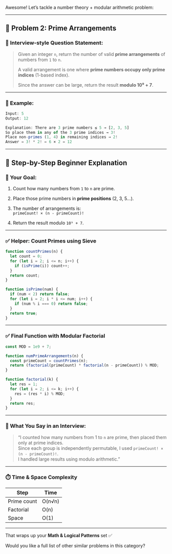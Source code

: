 Awesome! Let’s tackle a number theory + modular arithmetic problem:

---

## 🔹 **Problem 2: Prime Arrangements**

### 🧠 **Interview-style Question Statement:**

> Given an integer `n`, return the number of valid **prime arrangements** of numbers from `1` to `n`.
> 
> A valid arrangement is one where **prime numbers occupy only prime indices** (1-based index).
> 
> Since the answer can be large, return the result **modulo 10⁹ + 7**.

---

### 🔸 Example:

```js
Input: 5  
Output: 12

Explanation: There are 3 prime numbers ≤ 5 → [2, 3, 5]  
So place them in any of the 3 prime indices → 3!  
Place non-primes (1, 4) in remaining indices → 2!  
Answer = 3! * 2! = 6 × 2 = 12
```

---

## 🧱 **Step-by-Step Beginner Explanation**

### 🎯 Your Goal:

1. Count how many numbers from `1` to `n` are prime.
    
2. Place those prime numbers in **prime positions** (2, 3, 5...).
    
3. The number of arrangements is:  
    `primeCount! × (n - primeCount)!`
    
4. Return the result modulo `10⁹ + 7`.
    

---

### ✅ **Helper: Count Primes using Sieve**

```js
function countPrimes(n) {
  let count = 0;
  for (let i = 2; i <= n; i++) {
    if (isPrime(i)) count++;
  }
  return count;
}

function isPrime(num) {
  if (num < 2) return false;
  for (let i = 2; i * i <= num; i++) {
    if (num % i === 0) return false;
  }
  return true;
}
```

---

### ✅ **Final Function with Modular Factorial**

```js
const MOD = 1e9 + 7;

function numPrimeArrangements(n) {
  const primeCount = countPrimes(n);
  return (factorial(primeCount) * factorial(n - primeCount)) % MOD;
}

function factorial(k) {
  let res = 1;
  for (let i = 2; i <= k; i++) {
    res = (res * i) % MOD;
  }
  return res;
}
```

---

### 🧠 What You Say in an Interview:

> “I counted how many numbers from 1 to `n` are prime, then placed them only at prime indices.  
> Since each group is independently permutable, I used `primeCount! × (n - primeCount)!`.  
> I handled large results using modulo arithmetic.”

---

### ⏱️ Time & Space Complexity

|Step|Time|
|---|---|
|Prime count|O(n√n)|
|Factorial|O(n)|
|Space|O(1)|

---

That wraps up your **Math & Logical Patterns** set ✅

Would you like a full list of other similar problems in this category?